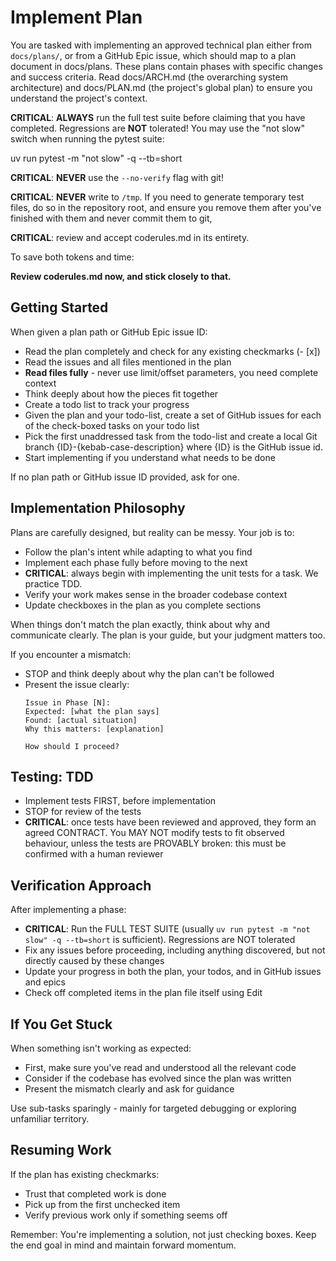 # Implement Plan

You are tasked with implementing an approved technical plan either from `docs/plans/`, or from a GitHub Epic issue, which should map to a plan document in docs/plans. These plans contain phases with specific changes and success criteria. Read docs/ARCH.md (the overarching system architecture) and docs/PLAN.md (the project's global plan) to ensure you understand the project's context.

**CRITICAL**: **ALWAYS** run the full test suite before claiming that you have completed. Regressions are **NOT** tolerated! You may use the "not slow" switch when running the pytest suite:

uv run pytest -m "not slow" -q --tb=short

**CRITICAL**: **NEVER** use the `--no-verify` flag with git!

**CRITICAL**: **NEVER** write to `/tmp`. If you need to generate temporary test files, do so in the repository root, and ensure you remove them after you've finished with them and never commit them to git,

**CRITICAL**: review and accept coderules.md in its entirety. 

To save both tokens and time:

**Review coderules.md now, and stick closely to that.**


## Getting Started

When given a plan path or GitHub Epic issue ID:

- Read the plan completely and check for any existing checkmarks (- [x])
- Read the issues and all files mentioned in the plan
- **Read files fully** - never use limit/offset parameters, you need complete context
- Think deeply about how the pieces fit together
- Create a todo list to track your progress
- Given the plan and your todo-list, create a set of GitHub issues for each of the check-boxed tasks on your todo list
- Pick the first unaddressed task from the todo-list and create a local Git branch {ID}-{kebab-case-description} where {ID} is the GitHub issue id.
- Start implementing if you understand what needs to be done

If no plan path or GitHub issue ID provided, ask for one.

## Implementation Philosophy

Plans are carefully designed, but reality can be messy. Your job is to:
- Follow the plan's intent while adapting to what you find
- Implement each phase fully before moving to the next
- **CRITICAL**: always begin with implementing the unit tests for a task. We practice TDD.
- Verify your work makes sense in the broader codebase context
- Update checkboxes in the plan as you complete sections

When things don't match the plan exactly, think about why and communicate clearly. The plan is your guide, but your judgment matters too.

If you encounter a mismatch:
- STOP and think deeply about why the plan can't be followed
- Present the issue clearly:
  ```
  Issue in Phase [N]:
  Expected: [what the plan says]
  Found: [actual situation]
  Why this matters: [explanation]

  How should I proceed?
  ```

## Testing: TDD

- Implement tests FIRST, before implementation
- STOP for review of the tests
- **CRITICAL**: once tests have been reviewed and approved, they form an agreed CONTRACT. You MAY NOT modify tests to fit observed behaviour, unless the tests are PROVABLY broken: this must be confirmed with a human reviewer

## Verification Approach

After implementing a phase:
- **CRITICAL**: Run the FULL TEST SUITE (usually `uv run pytest -m "not slow" -q --tb=short` is sufficient). Regressions are NOT tolerated
- Fix any issues before proceeding, including anything discovered, but not directly caused by these changes
- Update your progress in both the plan, your todos, and in GitHub issues and epics
- Check off completed items in the plan file itself using Edit

## If You Get Stuck

When something isn't working as expected:
- First, make sure you've read and understood all the relevant code
- Consider if the codebase has evolved since the plan was written
- Present the mismatch clearly and ask for guidance

Use sub-tasks sparingly - mainly for targeted debugging or exploring unfamiliar territory.

## Resuming Work

If the plan has existing checkmarks:
- Trust that completed work is done
- Pick up from the first unchecked item
- Verify previous work only if something seems off

Remember: You're implementing a solution, not just checking boxes. Keep the end goal in mind and maintain forward momentum.
